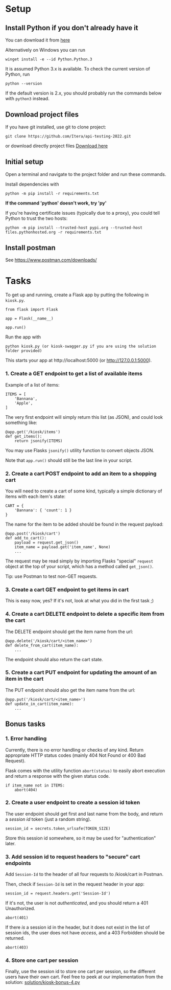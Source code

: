 # Setup

## Install Python if you don't already have it

You can download it from [here](https://www.python.org/downloads/)

Alternatively on Windows you can run

    winget install -e --id Python.Python.3

It is assumed Python 3.x is available. To check the current version of Python, run

    python --version

If the default version is 2.x, you should probably run the commands below with
`python3` instead.

## Download project files

If you have git installed, use git to clone project:

    git clone https://github.com/Itera/api-testing-2022.git

or download directly project files
[Download here](https://github.com/Itera/api-testing-2022/archive/refs/heads/main.zip)

## Initial setup

Open a terminal and navigate to the project folder and run these commands.

Install dependencies with

    python -m pip install -r requirements.txt

**If the command 'python' doesn't work, try 'py'**

If you're having certificate issues (typically due to a proxy), you could tell Python to trust the two hosts:

    python -m pip install --trusted-host pypi.org --trusted-host files.pythonhosted.org -r requirements.txt

## Install postman

See https://www.postman.com/downloads/

# Tasks

To get up and running, create a Flask app by putting the following in `kiosk.py`.

    from flask import Flask

    app = Flask(__name__)

    app.run()

Run the app with

    python kiosk.py (or kiosk-swagger.py if you are using the solution folder provided)

This starts your app at http://localhost:5000 (or http://127.0.0.1:5000).

### 1. Create a GET endpoint to get a list of available items

Example of a list of items:

    ITEMS = [
        'Bannana',
        'Apple',
    ]

The very first endpoint will simply return this list (as JSON), and could look something like:

    @app.get('/kiosk/items')
    def get_items():
        return jsonify(ITEMS)

You may use Flasks `jsonify()` utility function to convert objects JSON.

Note that `app.run()` should still be the last line in your script.

### 2. Create a cart POST endpoint to add an item to a shopping cart

You will need to create a cart of some kind, typically a simple dictionary of items with each item's state:

    CART = {
        'Bannana': { 'count': 1 } 
    }

The name for the item to be added should be found in the request payload:

    @app.post('/kiosk/cart')
    def add_to_cart():
        payload = request.get_json()
        item_name = payload.get('item_name', None)
        ...

The request may be read simply by importing Flasks "special" `request` object at the top of your script, which has a
method called `get_json()`.

Tip: use Postman to test non-GET requests.

### 3. Create a cart GET endpoint to get items in cart

This is easy now, yes? If it's not, look at what you did in the first task ;)

### 4. Create a cart DELETE endpoint to delete a specific item from the cart

The DELETE endpoint should get the item name from the url:

    @app.delete('/kiosk/cart/<item_name>')
    def delete_from_cart(item_name):
        ...

The endpoint should also return the cart state.

### 5. Create a cart PUT endpoint for updating the amount of an item in the cart

The PUT endpoint should also get the item name from the url:

    @app.put('/kiosk/cart/<item_name>')
    def update_in_cart(item_name):
        ...

## Bonus tasks

### 1. Error handling

Currently, there is no error handling or checks of any kind. Return appropriate HTTP status codes (mainly 404 Not Found
or 400 Bad Request).

Flask comes with the utility function `abort(status)` to easily abort execution and return a response with the given
status code.

    if item_name not in ITEMS:
        abort(404)

### 2. Create a user endpoint to create a session id token

The user endpoint should get first and last name from the body, and return a
_session id_ token (just a random string).

    session_id = secrets.token_urlsafe(TOKEN_SIZE)

Store this session id somewhere, so it may be used for "authentication" later.

### 3. Add session id to request headers to "secure" cart endpoints

Add `Session-Id` to the header of all four requests to /kiosk/cart in Postman.

Then, check if `Session-Id` is set in the request header in your app:

    session_id = request.headers.get('Session-Id')

If it's not, the user is not _authenticated_, and you should return a 401 Unauthorized.

    abort(401)

If there _is_ a session id in the header, but it does not exist in the list of session ids, the user does not have
_access_, and a 403 Forbidden should be returned.

    abort(403)

### 4. Store one cart per session

Finally, use the session id to store one cart per session, so the different users have their own cart. Feel free to peek
at our implementation from the solution:
[solution/kiosk-bonus-4.py](https://github.com/Itera/api-testing-2022/blob/main/solution/kiosk-bonus-4.py)
